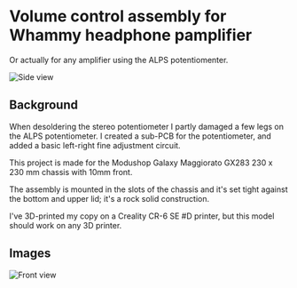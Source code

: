 # Volume control assembly for Whammy headphone pamplifier
Or actually for any amplifier using the ALPS potentiomenter.

 ![Side view](https://user-images.githubusercontent.com/3755877/154145331-b57656e8-d09c-4a42-b203-445de5511728.png)

## Background
When desoldering the stereo potentiometer I partly damaged a few legs on the ALPS potentiometer.
I created a sub-PCB for the potentiometer, and added a basic left-right fine adjustment circuit.

This project is made for the Modushop Galaxy Maggiorato GX283 230 x 230 mm chassis with 10mm front.

The assembly is mounted in the slots of the chassis and it's set tight against the bottom and upper lid; it's a rock solid construction.

I've 3D-printed my copy on a Creality CR-6 SE #D printer, but this model should work on any 3D printer.

## Images
 ![Front view](https://user-images.githubusercontent.com/3755877/154145334-42c6cd9d-c0b5-4805-b12c-1fbadda25dea.png)
 